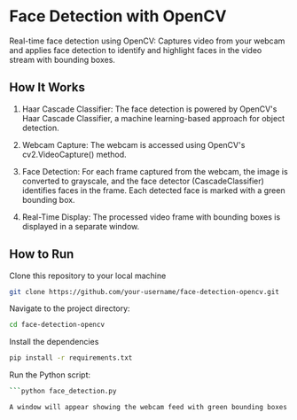 # Face Detection with OpenCV

Real-time face detection using OpenCV: 
Captures video from your webcam and applies face detection to identify and highlight faces in the video stream with bounding boxes.

## How It Works
1. Haar Cascade Classifier: The face detection is powered by OpenCV's Haar Cascade Classifier, a machine learning-based approach for object detection.

2. Webcam Capture: The webcam is accessed using OpenCV's cv2.VideoCapture() method.

3. Face Detection: For each frame captured from the webcam, the image is converted to grayscale, and the face detector (CascadeClassifier) identifies faces in the frame. Each detected face is marked with a green bounding box.

4. Real-Time Display: The processed video frame with bounding boxes is displayed in a separate window.

## How to Run
Clone this repository to your local machine
```bash
git clone https://github.com/your-username/face-detection-opencv.git
```

Navigate to the project directory:
```bash
cd face-detection-opencv
```

Install the dependencies
```bash
pip install -r requirements.txt
```

Run the Python script:
```bash
```python face_detection.py

A window will appear showing the webcam feed with green bounding boxes around detected faces. Press `q` to quit the program.
